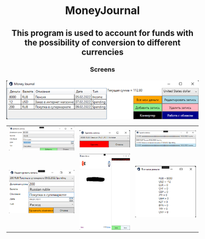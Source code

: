 <h1 align="center">MoneyJournal</h1>

<h2 align="center">
  This program is used to account for funds with the possibility of conversion to different currencies
</h2>
<h3 align="center">
  Screens
</h3>
<h4 align="center">
   <img src = "https://github.com/kirogagl/MoneyJournal/blob/Localized/MonJscreens/main.png?raw=true">          
  
  <table>
    <tr>
      <td>
        <img src = "https://github.com/kirogagl/MoneyJournal/blob/Localized/MonJscreens/add.png?raw=true">
      </td>
      <td>
        <img src = "https://github.com/kirogagl/MoneyJournal/blob/Localized/MonJscreens/del1.png?raw=true">
      </td>
      <td>
        <img src = "https://github.com/kirogagl/MoneyJournal/blob/Localized/MonJscreens/del.png?raw=true">
      </td>
    </tr>
    <tr>
      <td>
        <img src = "https://github.com/kirogagl/MoneyJournal/blob/Localized/MonJscreens/edit.png?raw=true">
      </td>
        <td>
          <img src = "https://github.com/kirogagl/MoneyJournal/blob/Localized/MonJscreens/yaDrive.png?raw=true" width = "390" height = "200">  
        </td>
      <td>
        <img src = "https://github.com/kirogagl/MoneyJournal/blob/Localized/MonJscreens/allMyMon.png?raw=true">
      </td>
    </tr>
  </table>
</h3>
